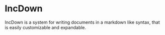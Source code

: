 # IncDown
IncDown is a system for writing documents in a markdown like syntax, that is easily customizable and expandable.
